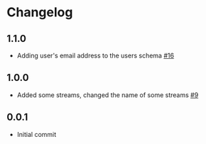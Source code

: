 # Changelog

## 1.1.0
  * Adding user's email address to the users schema [#16](https://github.com/singer-io/tap-slack/pull/16)

## 1.0.0
  * Added some streams, changed the name of some streams [#9](https://github.com/singer-io/tap-slack/pull/9)

## 0.0.1
  * Initial commit

